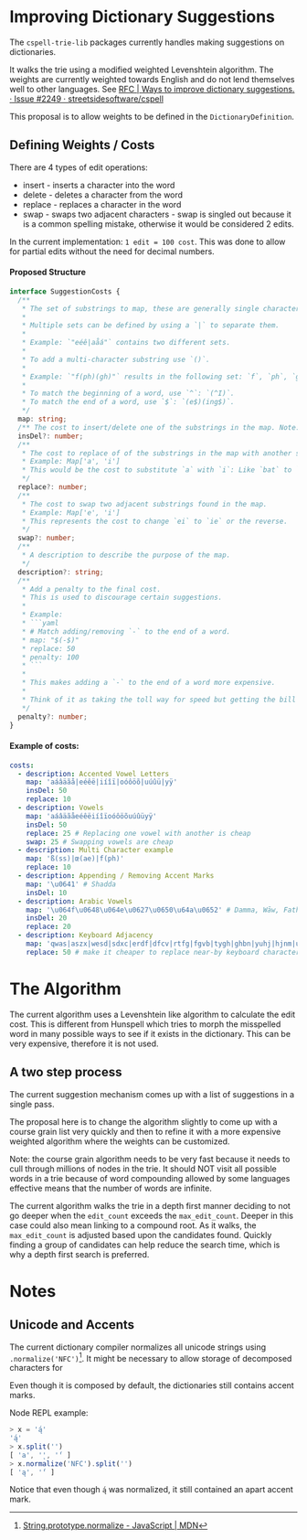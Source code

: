 # Improving Dictionary Suggestions

The `cspell-trie-lib` packages currently handles making suggestions on dictionaries.

It walks the trie using a modified weighted Levenshtein algorithm. The weights are currently weighted towards English and do not lend themselves well to other languages. See [RFC | Ways to improve dictionary suggestions. · Issue #2249 · streetsidesoftware/cspell](https://github.com/streetsidesoftware/cspell/issues/2249)

This proposal is to allow weights to be defined in the `DictionaryDefinition`.

## Defining Weights / Costs

There are 4 types of edit operations:

- insert - inserts a character into the word
- delete - deletes a character from the word
- replace - replaces a character in the word
- swap - swaps two adjacent characters - swap is singled out because it is a common spelling mistake, otherwise it would be considered 2 edits.

In the current implementation: `1 edit = 100 cost`. This was done to allow for partial edits without the need for decimal numbers.

#### Proposed Structure

````ts
interface SuggestionCosts {
  /**
   * The set of substrings to map, these are generally single character strings.
   *
   * Multiple sets can be defined by using a `|` to separate them.
   *
   * Example: `"eéê|aåá"` contains two different sets.
   *
   * To add a multi-character substring use `()`.
   *
   * Example: `"f(ph)(gh)"` results in the following set: `f`, `ph`, `gh`.
   *
   * To match the beginning of a word, use `^`: `(^I)`.
   * To match the end of a word, use `$`: `(e$)(ing$)`.
   */
  map: string;
  /** The cost to insert/delete one of the substrings in the map. Note: insert/delete costs are symmetrical. */
  insDel?: number;
  /**
   * The cost to replace of of the substrings in the map with another substring in the map.
   * Example: Map['a', 'i']
   * This would be the cost to substitute `a` with `i`: Like `bat` to `bit` or the reverse.
   */
  replace?: number;
  /**
   * The cost to swap two adjacent substrings found in the map.
   * Example: Map['e', 'i']
   * This represents the cost to change `ei` to `ie` or the reverse.
   */
  swap?: number;
  /**
   * A description to describe the purpose of the map.
   */
  description?: string;
  /**
   * Add a penalty to the final cost.
   * This is used to discourage certain suggestions.
   *
   * Example:
   * ```yaml
   * # Match adding/removing `-` to the end of a word.
   * map: "$(-$)"
   * replace: 50
   * penalty: 100
   * ```
   *
   * This makes adding a `-` to the end of a word more expensive.
   *
   * Think of it as taking the toll way for speed but getting the bill later.
   */
  penalty?: number;
}
````

#### Example of costs:

```yaml
costs:
  - description: Accented Vowel Letters
    map: 'aáâäãå|eéêë|iíîï|oóôöõ|uúûü|yÿ'
    insDel: 50
    replace: 10
  - description: Vowels
    map: 'aáâäãåeéêëiíîïoóôöõuúûüyÿ'
    insDel: 50
    replace: 25 # Replacing one vowel with another is cheap
    swap: 25 # Swapping vowels are cheap
  - description: Multi Character example
    map: 'ß(ss)|œ(ae)|f(ph)'
    replace: 10
  - description: Appending / Removing Accent Marks
    map: '\u0641' # Shadda
    insDel: 10
  - description: Arabic Vowels
    map: '\u064f\u0648\u064e\u0627\u0650\u64a\u0652' # Damma, Wāw, Fatha, Alif, Kasra, Ya', Sukūn
    insDel: 20
    replace: 20
  - description: Keyboard Adjacency
    map: 'qwas|aszx|wesd|sdxc|erdf|dfcv|rtfg|fgvb|tygh|ghbn|yuhj|hjnm|uijk|jkm|iokl|opl'
    replace: 50 # make it cheaper to replace near-by keyboard characters
```

<!---
  cspell:ignore aáâäãå eéêë iíîï oóôöõ uúûü yÿ
  cspell:ignore aáâäãåeéêëiíîïoóôöõuúûüyÿ
  cspell:ignore Shadda Damma Fatha Alif Kasra Sukūn
  cspell:ignore aszx dfcv erdf fgvb ghbn hjnm iokl qwas rtfg sdxc tygh uijk wesd yuhj
-->

# The Algorithm

The current algorithm uses a Levenshtein like algorithm to calculate the edit cost. This is different from
Hunspell which tries to morph the misspelled word in many possible ways to see if it exists in the dictionary. This can be very expensive, therefore it is not used.

## A two step process

The current suggestion mechanism comes up with a list of suggestions in a single pass.

The proposal here is to change the algorithm slightly to come up with a course grain list very quickly and
then to refine it with a more expensive weighted algorithm where the weights can be customized.

Note: the course grain algorithm needs to be very fast because it needs to cull through millions of nodes in
the trie. It should NOT visit all possible words in a trie because of word compounding allowed by some languages effective means that the number of words are infinite.

The current algorithm walks the trie in a depth first manner deciding to not go deeper when the `edit_count`
exceeds the `max_edit_count`. Deeper in this case could also mean linking to a compound root. As it walks,
the `max_edit_count` is adjusted based upon the candidates found. Quickly finding a group of candidates can
help reduce the search time, which is why a depth first search is preferred.

# Notes

## Unicode and Accents

The current dictionary compiler normalizes all unicode strings using `.normalize('NFC')`[^1]. It might be
necessary to allow storage of decomposed characters for

Even though it is composed by default, the dictionaries still contains accent marks.

Node REPL example:

```js
> x = 'ą́'
'ą́'
> x.split('')
[ 'a', '̨', '́' ]
> x.normalize('NFC').split('')
[ 'ą', '́' ]
```

Notice that even though `ą́` was normalized, it still contained an apart accent mark.

[^1]: [String.prototype.normalize - JavaScript | MDN](https://developer.mozilla.org/en-US/docs/Web/JavaScript/Reference/Global_Objects/String/normalize)
